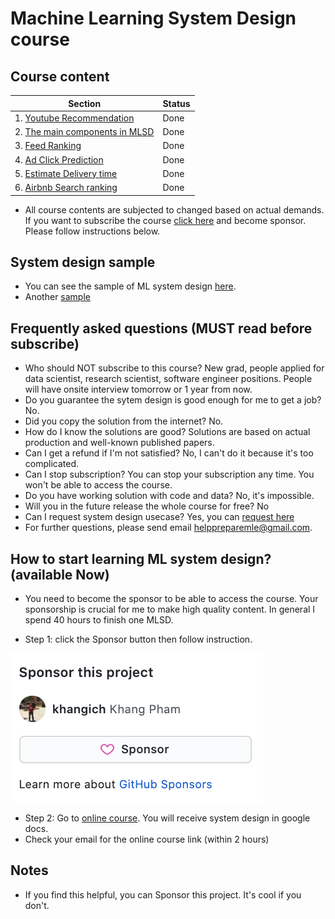 

# Machine Learning System Design course
## Course content
| Section | Status |
| ------------- | ------------- |
| 1. [Youtube Recommendation](https://docs.google.com/document/d/1_hKe8IdgI3ishoP1hyKTi13OtgV87ACQzPfku2ISis0/edit) |Done  |
| 2. [The main components in MLSD](https://docs.google.com/document/d/14l_t6GcXJ_Afp5WYCaUguxrqbdPovdU-P77nSUnYw7M/edit#heading=h.qjsyobo6l22v) |Done  |
| 3. [Feed Ranking](https://docs.google.com/document/d/1kWITEDGz7WBcNRZAvId1c6glgtBbf7rxEauK3TzK3MA/edit) |Done |
| 4. [Ad Click Prediction](https://docs.google.com/document/d/171TRaMK9ADFXGKXOcmONuhhuHwYJDNVDkWDDohBYVNk/edit) |Done |
| 5. [Estimate Delivery time](https://docs.google.com/document/d/1yBYE4zR-jlkljeKXDYveXHBWozjrpUOGWghV6SLgzOM/edit) |Done |
| 6. [Airbnb Search ranking](https://docs.google.com/document/d/1Ecc-BLkaIWOtq5Wd3-BuNS7jq0b1NhclcgxWzReINlQ/edit) |Done |



- All course contents are subjected to changed based on actual demands. If you want to subscribe the course [click here](https://github.com/sponsors/khangich) and become sponsor. Please follow instructions below.


## System design sample
- You can see the sample of ML system design [here](https://docs.google.com/document/d/12KrfFYxiqCVmjmHiOfIoqBWuOuZEBXcL1RjWFkY7hLk/edit#). 
- Another [sample](https://github.com/khangich/machine-learning-interview/blob/master/design.md)


## Frequently asked questions (MUST read before subscribe)
- Who should NOT subscribe to this course? New grad, people applied for data scientist, research scientist, software engineer positions. People will have onsite interview tomorrow or 1 year from now. 
- Do you guarantee the sytem design is good enough for me to get a job? No. 
- Did you copy the solution from the internet? No.
- How do I know the solutions are good? Solutions are based on actual production and well-known published papers. 
- Can I get a refund if I'm not satisfied? No, I can't do it because it's too complicated. 
- Can I stop subscription? You can stop your subscription any time. You won't be able to access the course.
- Do you have working solution with code and data? No, it's impossible. 
- Will you in the future release the whole course for free? No
- Can I request system design usecase? Yes, you can [request here](https://forms.gle/ALsKMik5ocwptUZh7)
- For further questions, please send email helppreparemle@gmail.com. 

## How to start learning ML system design? (available Now)
- You need to become the sponsor to be able to access the course. Your sponsorship is crucial for me to make high quality content. In general I spend 40 hours to finish one MLSD. 

- Step 1: click the Sponsor button then follow instruction. 

[![screen](images/sponsor.png)](https://github.com/sponsors/khangich)

- Step 2: Go to [online course](https://docs.google.com/document/d/15XIFNS23oWEttgot1ILL3yxWQqGYHnRn8Jh3YyCer3s/edit). You will receive system design in google docs. 
- Check your email for the online course link (within 2 hours)


## Notes
* If you find this helpful, you can Sponsor this project. It's cool if you don't. 
